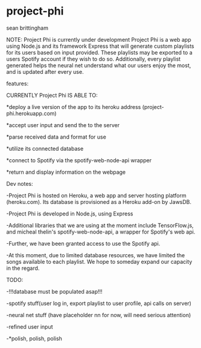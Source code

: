 ﻿# project-phi
sean brittingham

NOTE: Project Phi is currently under development
  Project Phi is a web app using Node.js and its framework Express that will generate custom playlists for its users based on 
  input provided. These playlists may be exported to a users Spotify account if they wish to do so. Additionally, every playlist
  generated helps the neural net understand what our users enjoy the most, and is updated after every use.

features:

CURRENTLY Project Phi IS ABLE TO:
  
  *deploy a live version of the app to its heroku address (project-phi.herokuapp.com)
  
  *accept user input and send the to the server
  
  *parse received data and format for use
  
  *utilize its connected database
  
  *connect to Spotify via the spotify-web-node-api wrapper
  
  *return and display information on the webpage
  
Dev notes:
  
  -Project Phi is hosted on Heroku, a web app and server hosting platform (heroku.com). Its database is provisioned as a Heroku add-on
  by JawsDB.
  
  -Project Phi is developed in Node.js, using Express
  
  -Additional libraries that we are using at the moment include TensorFlow.js, and micheal thelin's spotify-web-node-api, a wrapper 
  for Spotify's web api.
  
  -Further, we have been granted access to use the Spotify api.
  
  -At this moment, due to limited database resources, we have limited the songs available to each playlist. We hope to someday expand
  our capacity in the regard.
  

  
TODO:
  
  -!!!database must be populated asap!!!
  
  -spotify stuff(user log in, export playlist to user profile, api calls on server)
  
  -neural net stuff (have placeholder nn for now, will need serious attention)
  
  -refined user input
  
  -*polish, polish, polish
  
